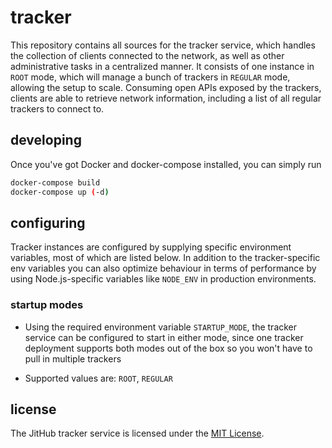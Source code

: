 # tracker

This repository contains all sources for the tracker service, which handles the collection of clients connected to the network, as well as other administrative tasks in a centralized manner. It consists of one instance in `ROOT` mode, which will manage a bunch of trackers in `REGULAR` mode, allowing the setup to scale. Consuming open APIs exposed by the trackers, clients are able to retrieve network information, including a list of all regular trackers to connect to.

## developing

Once you've got Docker and docker-compose installed, you can simply run

```bash
docker-compose build
docker-compose up (-d)
```

## configuring

Tracker instances are configured by supplying specific environment variables, most of which are listed below. In addition to the tracker-specific env variables you can also optimize behaviour in terms of performance by using Node.js-specific variables like `NODE_ENV` in production environments.

### startup modes

- Using the required environment variable `STARTUP_MODE`, the tracker service can be configured to start in either mode, since one tracker deployment supports both modes out of the box so you won't have to pull in multiple trackers

- Supported values are: `ROOT`, `REGULAR`

## license

The JitHub tracker service is licensed under the [MIT License](LICENSE).
